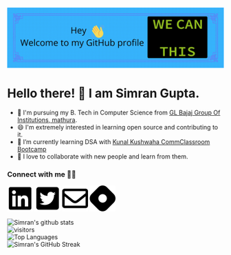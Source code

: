 ![banner](https://raw.githubusercontent.com/simrangupta234/simrangupta234/master/welcome.gif)

# Hello there! 👋 I am Simran Gupta.

- 👔 I'm pursuing my B. Tech in Computer Science from [GL Bajaj Group Of Institutions, mathura](https://www.glbajajgroup.org/).
- 😄 I'm extremely interested in learning open source and contributing to it.
- 🌱 I’m currently learning DSA with [Kunal Kushwaha CommClassroom Bootcamp](https://github.com/kunal-kushwaha/DSA-Bootcamp-Java)
- 🤝 I love to collaborate with new people and learn from them.

### Connect with me 🤝🏻
[![LinkedIn](https://raw.githubusercontent.com/simrangupta234/simrangupta234/master/linkedin.svg)](https://www.linkedin.com/in/simrangupta234)
[![Twitter](https://raw.githubusercontent.com/simrangupta234/simrangupta234/master/twitter.svg)](https://twitter.com/simrangupta234)
[![Gmail](https://raw.githubusercontent.com/simrangupta234/simrangupta234/master/gmail.svg)](mailto:simrangupta172002@gmail.com)
[![Hashnode](https://raw.githubusercontent.com/simrangupta234/simrangupta234/master/hashnode.svg)](https://hashnode.com/@simrangupta234)

![Simran's github stats](https://github-readme-stats.vercel.app/api?username=simrangupta234&show_icons=true&hide_border=true)
<br />
![visitors](https://visitor-badge.laobi.icu/badge?page_id=simrangupta234.simrangupta234)
<br />
![Top Languages](https://github-readme-stats.vercel.app/api/top-langs/?username=simrangupta234)
<br />
![Simran's GitHub Streak](https://github-readme-streak-stats.herokuapp.com/?user=simrangupta234)
